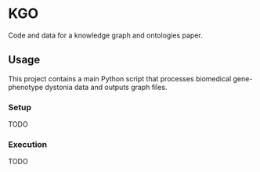 # KGO

Code and data for a knowledge graph and ontologies paper.

## Usage

This project contains a main Python script that processes biomedical gene-phenotype dystonia data and outputs graph files.

### Setup

TODO

### Execution

TODO
